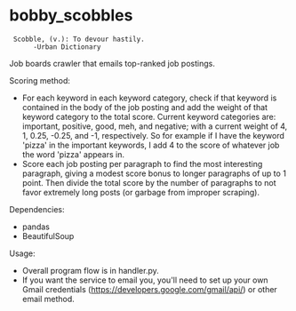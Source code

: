 # bobby_scobbles

     Scobble, (v.): To devour hastily.
          -Urban Dictionary

Job boards crawler that emails top-ranked job postings.

Scoring method:
 * For each keyword in each keyword category, check if that keyword is contained in the 
   body of the job posting and add the weight of that keyword category to the total score.
   Current keyword categories are: important, positive, good, meh, and negative; with a current 
   weight of 4, 1, 0.25, -0.25, and -1, respectively. So for example if I have the keyword
   'pizza' in the important keywords, I add 4 to the score of whatever job the word 'pizza' 
   appears in.
 * Score each job posting per paragraph to find the most interesting paragraph, giving a modest
   score bonus to longer paragraphs of up to 1 point. Then divide the total score by the 
   number of paragraphs to not favor extremely long posts (or garbage from improper scraping).

Dependencies:
 * pandas
 * BeautifulSoup
 
Usage:
 * Overall program flow is in handler.py.
 * If you want the service to email you, you'll need to set up your own Gmail credentials 
   (https://developers.google.com/gmail/api/) or other email method.
